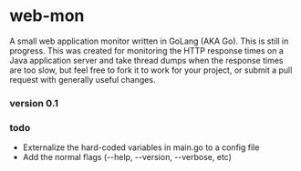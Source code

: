 # web-mon
A small web application monitor written in GoLang (AKA Go).  This is still in progress.  This was created for monitoring the HTTP response times on a Java application server and take thread dumps when the response times are too slow, but feel free to fork it to work for your project, or submit a pull request with generally useful changes.  

### version 0.1

### todo
* Externalize the hard-coded variables in main.go to a config file
* Add the normal flags (--help, --version, --verbose, etc)
